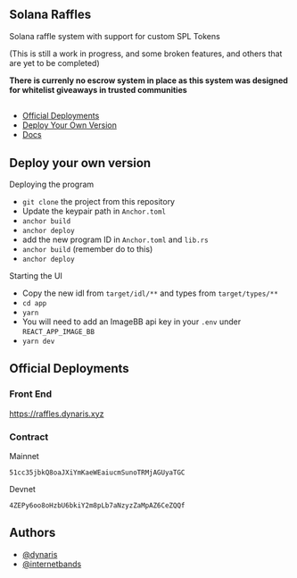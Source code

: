 
## Solana Raffles

Solana raffle system with support for custom SPL Tokens

(This is still a work in progress, and some broken features, and others that are yet to be completed)

**There is currenly no escrow system in place as this system was designed for whitelist giveaways in trusted communities**

## 
 
 - [Official Deployments](https://github.com/dynaris/solana-raffles#official-deployments)
 - [Deploy Your Own Version](https://github.com/dynaris/solana-raffles#deploy-your-own-version)
 - [Docs](https://github.com/dynaris/solana-raffles)


## Deploy your own version


Deploying the program

- `git clone` the project from this repository
- Update the keypair path in `Anchor.toml`
- `anchor build`
- `anchor deploy`
- add the new program ID in `Anchor.toml` and `lib.rs`
- `anchor build` (remember do to this)
- `anchor deploy`

Starting the UI

- Copy the new idl from `target/idl/**` and types from `target/types/**`
- `cd app`
- `yarn` 
- You will need to add an ImageBB api key in your `.env` under `REACT_APP_IMAGE_BB`
- `yarn dev`


## Official Deployments

### Front End

https://raffles.dynaris.xyz

### Contract

Mainnet

```
51cc35jbkQ8oaJXiYmKaeWEaiucmSunoTRMjAGUyaTGC
```

Devnet

```
4ZEPy6oo8oHzbU6bkiY2m8pLb7aNzyzZaMpAZ6CeZQQf
```


## Authors

- [@dynaris](https://www.github.com/dynaris)
- [@internetbands](https://www.github.com/internetbandz)

